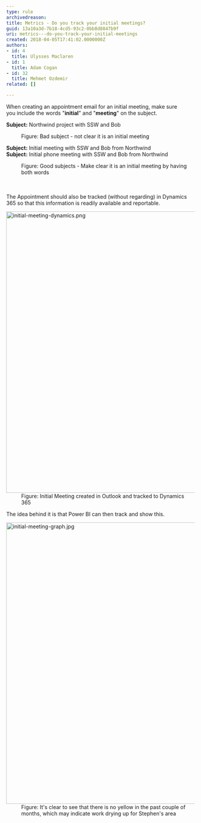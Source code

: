 ```yaml
---
type: rule
archivedreason: 
title: Metrics - Do you track your initial meetings?
guid: 13a10a3d-7b18-4cd5-93c2-0bb8d8847b9f
uri: metrics---do-you-track-your-initial-meetings
created: 2018-04-05T17:41:02.0000000Z
authors:
- id: 4
  title: Ulysses Maclaren
- id: 1
  title: Adam Cogan
- id: 32
  title: Mehmet Ozdemir
related: []

---
```



When creating an appointment email for an initial meeting, make sure you&#160;include the words &quot;<b>initial</b>&quot; and &quot;<b>meeting</b>&quot;&#160;on the subject.&#160;<br> 
<div><p class="ssw15-rteElement-GreyBox"><b>Subject&#58;</b><b></b> Northwind project with SSW and Bob<br></p></div><div><dd class="ssw15-rteElement-FigureBad"> Figure&#58; Bad subject - not clear it is an initial meeting<br></dd><div><p class="ssw15-rteElement-GreyBox"> 
         <b>Subject&#58;</b> ​<span class="ssw15-rteStyle-Highlight">Initial meeting</span> with SSW and Bob from Northwind<br> <b>​Subject&#58;</b> 
         <span class="ssw15-rteStyle-Highlight">Initial</span> phone 
         <span class="ssw15-rteStyle-Highlight">meeting</span> with SSW and Bob from Northwind</p></div><div><dd class="ssw15-rteElement-FigureGood">Figure&#58; Good subjects - Make&#160;clear it is an initial meeting by having both words​&#160;<br></dd></div></div>
<br><excerpt class='endintro'></excerpt><br>
<p>The Appointment should also be tracked (without regarding) in&#160;​Dynamics 365 so that this information is readily available and reportable.</p><dl class="image"><dt><img src="/PublishingImages/initial-meeting-dynamics.png" alt="initial-meeting-dynamics.png" style="width&#58;750px;" /></dt><dd>Figure&#58; Initial Meeting created in Outlook and tracked to Dynamics 365</dd></dl>
<p>The idea behind it is that Power BI can then track and show this.</p><dl class="image"><dt>
      <img src="/PublishingImages/initial-meeting-graph.jpg" alt="initial-meeting-graph.jpg" style="width&#58;750px;" />
   </dt><dd>Figure&#58; It's clear to see that there is no yellow in the past couple of months, which may indicate work drying up for Stephen's area<br></dd></dl>


